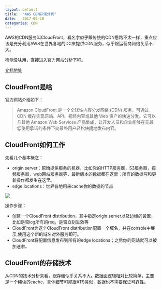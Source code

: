 ```yaml
---
layout: default
title:  "AWS CDN存储分析"
date:   2017-06-18
categories: CDN
---
```


AWS的CDN服务叫CloudFront，看名字似乎跟传统的CDN思路不太一样，重点应该是充分利用AWS在世界各地的DC来提供CDN服务，似乎跟运营商网络关系不大。

猜测没啥用，直接进入官方网站分析下吧。

[文档地址](http://docs.aws.amazon.com/AmazonCloudFront/latest/DeveloperGuide/Introduction.html)

## CloudFront是啥

官方网站介绍如下：
>Amazon CloudFront 是一个全球性内容分发网络 (CDN) 服务，可通过 CDN 缓存实现网站、API、视频内容或其他 Web 资产的快速分发。它可以与其他 Amazon Web Services 产品集成，让开发人员和企业能够在无最低使用承诺的条件下向最终用户轻松快捷地发布内容。

## CloudFront如何工作

先看几个基本概念：

- origin server：原始提供服务的机器，比如你的HTTP服务器，S3服务器，视频服务器，web网站服务器等，最新版本的数据都在这里；所有的数据写和更新操作都发生在这里。
- edge locations：世界各地用来cache你的数据的节点

![](http://docs.aws.amazon.com/AmazonCloudFront/latest/DeveloperGuide/images/how-you-configure-cf.png)

操作步骤：

- 创建一个CloudFront distribution，其中指定origin server以及边缘的设置，比如是否log所有的req，是否立刻生效等
- CloudFront为这个CloudFront distribution配置一个域名，并在console中展示;使用这个新的域名对外服务即可。
- CloudFront将配置信息发布到所有的edge locations；之后你的网站就可以被加速啦。

## CloudFront的存储技术

从CDN的技术分析来看，跟存储似乎关系不大，数据面逻辑相对比较简单，主要是一个纯读的cache，具体细节可能跟ATS类似，数据也不需要保证可靠性。